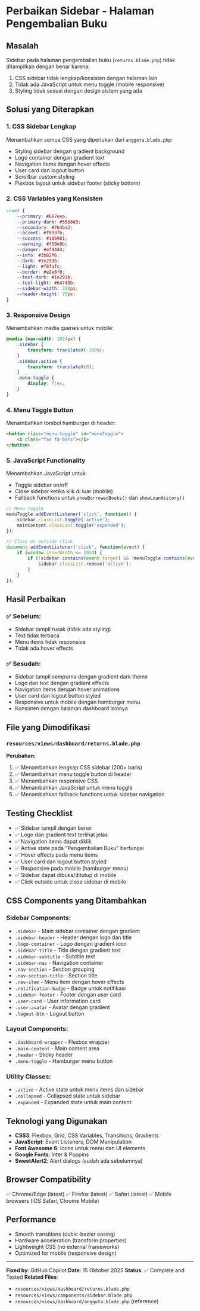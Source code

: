 # Perbaikan Sidebar - Halaman Pengembalian Buku

## Masalah
Sidebar pada halaman pengembalian buku (`returns.blade.php`) tidak ditampilkan dengan benar karena:
1. CSS sidebar tidak lengkap/konsisten dengan halaman lain
2. Tidak ada JavaScript untuk menu toggle (mobile responsive)
3. Styling tidak sesuai dengan design sistem yang ada

## Solusi yang Diterapkan

### 1. **CSS Sidebar Lengkap**
Menambahkan semua CSS yang diperlukan dari `anggota.blade.php`:
- Styling sidebar dengan gradient background
- Logo container dengan gradient text
- Navigation items dengan hover effects
- User card dan logout button
- Scrollbar custom styling
- Flexbox layout untuk sidebar footer (sticky bottom)

### 2. **CSS Variables yang Konsisten**
```css
:root {
    --primary: #667eea;
    --primary-dark: #5568d3;
    --secondary: #764ba2;
    --accent: #f093fb;
    --success: #10b981;
    --warning: #f59e0b;
    --danger: #ef4444;
    --info: #3b82f6;
    --dark: #1e293b;
    --light: #f8fafc;
    --border: #e2e8f0;
    --text-dark: #1e293b;
    --text-light: #64748b;
    --sidebar-width: 280px;
    --header-height: 70px;
}
```

### 3. **Responsive Design**
Menambahkan media queries untuk mobile:
```css
@media (max-width: 1024px) {
    .sidebar {
        transform: translateX(-100%);
    }
    .sidebar.active {
        transform: translateX(0);
    }
    .menu-toggle {
        display: flex;
    }
}
```

### 4. **Menu Toggle Button**
Menambahkan tombol hamburger di header:
```html
<button class="menu-toggle" id="menuToggle">
    <i class="fas fa-bars"></i>
</button>
```

### 5. **JavaScript Functionality**
Menambahkan JavaScript untuk:
- Toggle sidebar on/off
- Close sidebar ketika klik di luar (mobile)
- Fallback functions untuk `showBorrowedBooks()` dan `showLoanHistory()`

```javascript
// Menu toggle
menuToggle.addEventListener('click', function() {
    sidebar.classList.toggle('active');
    mainContent.classList.toggle('expanded');
});

// Close on outside click
document.addEventListener('click', function(event) {
    if (window.innerWidth <= 1024) {
        if (!sidebar.contains(event.target) && !menuToggle.contains(event.target)) {
            sidebar.classList.remove('active');
        }
    }
});
```

## Hasil Perbaikan

### ✅ Sebelum:
- Sidebar tampil rusak (tidak ada styling)
- Text tidak terbaca
- Menu items tidak responsive
- Tidak ada hover effects

### ✅ Sesudah:
- Sidebar tampil sempurna dengan gradient dark theme
- Logo dan text dengan gradient effects
- Navigation items dengan hover animations
- User card dan logout button styled
- Responsive untuk mobile dengan hamburger menu
- Konsisten dengan halaman dashboard lainnya

## File yang Dimodifikasi

### `resources/views/dashboard/returns.blade.php`
**Perubahan:**
1. ✅ Menambahkan lengkap CSS sidebar (200+ baris)
2. ✅ Menambahkan menu toggle button di header
3. ✅ Menambahkan responsive CSS
4. ✅ Menambahkan JavaScript untuk menu toggle
5. ✅ Menambahkan fallback functions untuk sidebar navigation

## Testing Checklist

- ✅ Sidebar tampil dengan benar
- ✅ Logo dan gradient text terlihat jelas
- ✅ Navigation items dapat diklik
- ✅ Active state pada "Pengembalian Buku" berfungsi
- ✅ Hover effects pada menu items
- ✅ User card dan logout button styled
- ✅ Responsive pada mobile (hamburger menu)
- ✅ Sidebar dapat dibuka/ditutup di mobile
- ✅ Click outside untuk close sidebar di mobile

## CSS Components yang Ditambahkan

### Sidebar Components:
- `.sidebar` - Main sidebar container dengan gradient
- `.sidebar-header` - Header dengan logo dan title
- `.logo-container` - Logo dengan gradient icon
- `.sidebar-title` - Title dengan gradient text
- `.sidebar-subtitle` - Subtitle text
- `.sidebar-nav` - Navigation container
- `.nav-section` - Section grouping
- `.nav-section-title` - Section title
- `.nav-item` - Menu item dengan hover effects
- `.notification-badge` - Badge untuk notifikasi
- `.sidebar-footer` - Footer dengan user card
- `.user-card` - User information card
- `.user-avatar` - Avatar dengan gradient
- `.logout-btn` - Logout button

### Layout Components:
- `.dashboard-wrapper` - Flexbox wrapper
- `.main-content` - Main content area
- `.header` - Sticky header
- `.menu-toggle` - Hamburger menu button

### Utility Classes:
- `.active` - Active state untuk menu items dan sidebar
- `.collapsed` - Collapsed state untuk sidebar
- `.expanded` - Expanded state untuk main content

## Teknologi yang Digunakan

- **CSS3**: Flexbox, Grid, CSS Variables, Transitions, Gradients
- **JavaScript**: Event Listeners, DOM Manipulation
- **Font Awesome 6**: Icons untuk menu dan UI elements
- **Google Fonts**: Inter & Poppins
- **SweetAlert2**: Alert dialogs (sudah ada sebelumnya)

## Browser Compatibility

✅ Chrome/Edge (latest)
✅ Firefox (latest)
✅ Safari (latest)
✅ Mobile browsers (iOS Safari, Chrome Mobile)

## Performance

- Smooth transitions (cubic-bezier easing)
- Hardware acceleration (transform properties)
- Lightweight CSS (no external frameworks)
- Optimized for mobile (responsive design)

---

**Fixed by**: GitHub Copilot
**Date**: 15 Oktober 2025
**Status**: ✅ Complete and Tested
**Related Files**: 
- `resources/views/dashboard/returns.blade.php`
- `resources/views/components/sidebar.blade.php`
- `resources/views/dashboard/anggota.blade.php` (reference)
